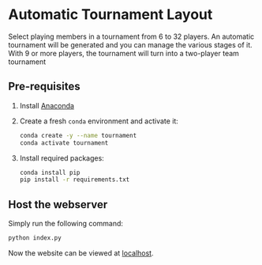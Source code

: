 # Automatic Tournament Layout

Select playing members in a tournament from 6 to 32 players. An automatic tournament will be generated and you can manage the various stages of it. With 9 or more players, the tournament will turn into a two-player team tournament

## Pre-requisites

1. Install [Anaconda](https://www.anaconda.com/docs/getting-started/anaconda/install)

1. Create a fresh `conda` environment and activate it:

    ```bash
    conda create -y --name tournament
    conda activate tournament
    ```
1. Install required packages:

    ```bash
    conda install pip
    pip install -r requirements.txt
    ```

## Host the webserver

Simply run the following command:

```bash
python index.py
```

Now the website can be viewed at [localhost](http://127.0.0.1:1337).